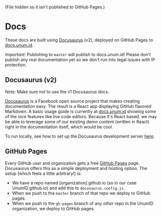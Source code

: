 (File hidden so it isn't published to GitHub Pages.)

# Docs

These docs are built using [Docusaurus](https://v2.docusaurus.io/docs/) (v2), deployed on GitHub Pages to [docs.unum.id](https://docs.unum.id).

*Important:* Publishing to `master` will publish to docs.unum.id! Please don't publish any real documentation yet so we don't run into legal issues with IP protection.

## Docusaurus (v2)

*Note:* Make sure _not_ to use the v1 Docusaurus docs.

[Docusaurus](https://v2.docusaurus.io/docs/) is a Facebook open source project that makes creating documentation easy. The result is a React app displaying GitHub flavored Markdown. 
A basic usage guide is currently at [docs.unum.id](https://docs.unum.id) showing some of the nice features like live code editors. Because it's React based, 
we may be able to leverage some of our existing demo content (written in React) right in the documentation itself, which would be cool.

To run locally, see how to set up the Docusaurus development server [here](https://v2.docusaurus.io/docs/installation).

## GitHub Pages

Every GitHub user and organization gets a free [GitHub Pages](https://pages.github.com) page. Docusaurus offers this as a simple deployment and hosting option. The setup (which feels a little arbitrary!) is:
- We have a repo named [organization].github.io (so in our case UnumID.github.io) and add this to `docusaurus.config.js`.
- When we push to the `master` branch of that repo we deploy to GitHub pages.
- When we push to the `gh-pages` branch of any _other_ repo in the UnumID organization, we deploy to GitHub pages.
